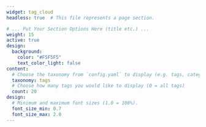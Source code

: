 ```yaml
---
widget: tag_cloud
headless: true  # This file represents a page section.

# ... Put Your Section Options Here (title etc.) ...
weight: 15
active: true
design:
  background:
    color: "#F5F5F5"
    text_color_light: false
content:
  # Choose the taxonomy from `config.yaml` to display (e.g. tags, categories)
  taxonomy: tags
  # Choose how many tags you would like to display (0 = all tags)
  count: 20
design:
  # Minimum and maximum font sizes (1.0 = 100%).
  font_size_min: 0.7
  font_size_max: 2.0
---
```



